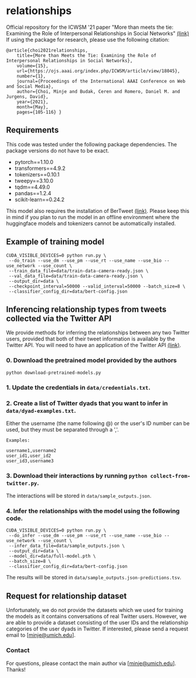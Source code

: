 # relationships
Official repository for the ICWSM '21 paper "More than meets the tie: Examining the Role of Interpersonal Relationships in Social Networks" [(link)](https://ojs.aaai.org/index.php/ICWSM/article/view/18045)
If using the package for research, please use the following citation:
```
@article{choi2021relationships, 
    title={More than Meets the Tie: Examining the Role of Interpersonal Relationships in Social Networks}, 
    volume={15}, 
    url={https://ojs.aaai.org/index.php/ICWSM/article/view/18045}, 
    number={1}, 
    journal={Proceedings of the International AAAI Conference on Web and Social Media}, 
    author={Choi, Minje and Budak, Ceren and Romero, Daniel M. and Jurgens, David}, 
    year={2021}, 
    month={May}, 
    pages={105-116} }
```
## Requirements

This code was tested under the following package dependencies. The package versions do not have to be exact.

- pytorch==1.10.0
- transformers==4.9.2
- tokenizers==0.10.1
- tweepy==3.10.0
- tqdm==4.49.0
- pandas==1.2.4
- scikit-learn==0.24.2

This model also requires the installation of BerTweet [(link)](https://huggingface.co/vinai/bertweet-base). 
Please keep this in mind if you plan to run the model in an offline environment where the huggingface models and tokenizers cannot be automatically installed.

## Example of training model

```
CUDA_VISIBLE_DEVICES=0 python run.py \
 --do_train --use_dm --use_pm --use_rt --use_name --use_bio --use_network --use_count \
 --train_data_file=data/train-data-camera-ready.json \
 --val_data_file=data/train-data-camera-ready.json \
 --output_dir=data \
 --checkpoint_interval=50000 --valid_interval=50000 --batch_size=8 \
 --classifier_config_dir=data/bert-config.json
```


## Inferencing relationship types from tweets collected via the Twitter API
We provide methods for inferring the relationships between any two Twitter users, provided that both of their tweet information is available by the Twitter API.
You will need to have an application of the Twitter API [(link)](https://developer.twitter.com/en/docs/twitter-api).

### 0. Download the pretrained model provided by the authors
```
python download-pretrained-models.py
```

### 1. Update the credentials in `data/credentials.txt`.

### 2. Create a list of Twitter dyads that you want to infer in `data/dyad-examples.txt`. 
Either the username (the name following @) or the user's ID number can be used, but they must be separated through a ','.

```
Examples:

username1,username2
user_id1,user_id2
user_id3,username3
```

### 3. Download their interactions by running `python collect-from-twitter.py`. 
The interactions will be stored in `data/sample_outputs.json`.

### 4. Infer the relationships with the model using the following code. 
```
CUDA_VISIBLE_DEVICES=0 python run.py \
 --do_infer --use_dm --use_pm --use_rt --use_name --use_bio --use_network --use_count \
 --infer_data_file=data/sample_outputs.json \
 --output_dir=data \
 --model_dir=data/full-model.pth \
 --batch_size=8 \
 --classifier_config_dir=data/bert-config.json
```
The results will be stored in `data/sample_outputs.json-predictions.tsv`.

## Request for relationship dataset
Unfortunately, we do not provide the datasets which we used for training the models as it contains conversations of real Twitter users. 
However, we are able to provide a dataset consisting of the user IDs and the relationship categories of the user dyads in Twitter. If interested, please send a request email to [minje@umich.edu].

### Contact
For questions, please contact the main author via [minje@umich.edu]. Thanks!
